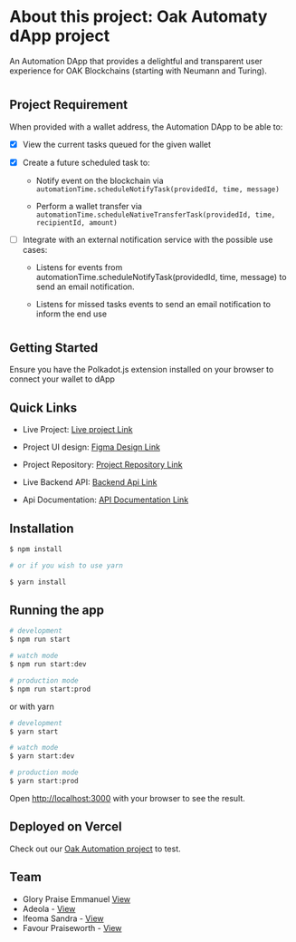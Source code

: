 # About this project: Oak Automaty dApp project

An Automation DApp that provides a delightful and transparent user experience for OAK Blockchains
(starting with Neumann and Turing).
#


## Project Requirement

When provided with a wallet address, the Automation DApp to be able to:

- [x] View the current tasks queued for the given wallet

- [x] Create a future scheduled task to:

    -  Notify event on the blockchain via `automationTime.scheduleNotifyTask(providedId, time, message)`

    -  Perform a wallet transfer via `automationTime.scheduleNativeTransferTask(providedId, time, recipientId, amount)`

- [ ] Integrate with an external notification service with the possible use cases:

    - Listens for events from automationTime.scheduleNotifyTask(providedId, time, message) to send an email notification.

    - Listens for missed tasks events to send an email notification to inform the end use
#
    

## Getting Started

Ensure you have the Polkadot.js extension installed on your browser to connect your wallet to dApp


## Quick Links

- Live Project: [Live project Link](https://oak-d-app-automaty-project.vercel.app/) 

- Project UI design: [Figma Design Link](https://www.figma.com/file/PODz105JF88aLPfabZ6PzQ/OAK-DApp)

- Project Repository: [Project Repository Link](https://github.com/emmaglorypraise/Oak-Next-Project)

- Live Backend API: [Backend Api Link](https://oak-dapp-backend.herokuapp.com/)

- Api Documentation: [API Documentation Link](https://documenter.getpostman.com/view/8629267/UzJESzEg)


## Installation

```bash
$ npm install

# or if you wish to use yarn

$ yarn install
```

## Running the app

```bash
# development
$ npm run start

# watch mode
$ npm run start:dev

# production mode
$ npm run start:prod
```

or with yarn

```bash
# development
$ yarn start

# watch mode
$ yarn start:dev

# production mode
$ yarn start:prod
```

Open [http://localhost:3000](http://localhost:3000) with your browser to see the result.


## Deployed on Vercel

Check out our [Oak Automation project](https://oak-d-app-automaty-project.vercel.app/) to test.

## Team
- Glory Praise Emmanuel [View](https://github.com/emmaglorypraise/)
- Adeola - [View](https://github.com/kojusola)
- Ifeoma Sandra - [View](https://github.com/iphyokafor)
- Favour Praiseworth - [View](https://github.com/LimiCodes)
